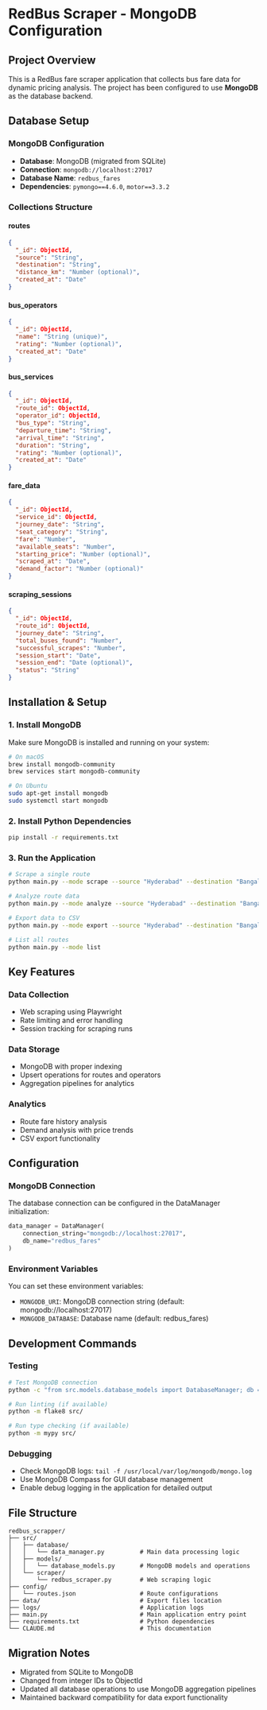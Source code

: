 # RedBus Scraper - MongoDB Configuration

## Project Overview
This is a RedBus fare scraper application that collects bus fare data for dynamic pricing analysis. The project has been configured to use **MongoDB** as the database backend.

## Database Setup

### MongoDB Configuration
- **Database**: MongoDB (migrated from SQLite)
- **Connection**: `mongodb://localhost:27017`
- **Database Name**: `redbus_fares`
- **Dependencies**: `pymongo==4.6.0`, `motor==3.3.2`

### Collections Structure

#### routes
```json
{
  "_id": ObjectId,
  "source": "String",
  "destination": "String", 
  "distance_km": "Number (optional)",
  "created_at": "Date"
}
```

#### bus_operators
```json
{
  "_id": ObjectId,
  "name": "String (unique)",
  "rating": "Number (optional)",
  "created_at": "Date"
}
```

#### bus_services
```json
{
  "_id": ObjectId,
  "route_id": ObjectId,
  "operator_id": ObjectId,
  "bus_type": "String",
  "departure_time": "String",
  "arrival_time": "String", 
  "duration": "String",
  "rating": "Number (optional)",
  "created_at": "Date"
}
```

#### fare_data
```json
{
  "_id": ObjectId,
  "service_id": ObjectId,
  "journey_date": "String",
  "seat_category": "String",
  "fare": "Number",
  "available_seats": "Number",
  "starting_price": "Number (optional)",
  "scraped_at": "Date",
  "demand_factor": "Number (optional)"
}
```

#### scraping_sessions
```json
{
  "_id": ObjectId,
  "route_id": ObjectId,
  "journey_date": "String",
  "total_buses_found": "Number",
  "successful_scrapes": "Number", 
  "session_start": "Date",
  "session_end": "Date (optional)",
  "status": "String"
}
```

## Installation & Setup

### 1. Install MongoDB
Make sure MongoDB is installed and running on your system:
```bash
# On macOS
brew install mongodb-community
brew services start mongodb-community

# On Ubuntu
sudo apt-get install mongodb
sudo systemctl start mongodb
```

### 2. Install Python Dependencies
```bash
pip install -r requirements.txt
```

### 3. Run the Application
```bash
# Scrape a single route
python main.py --mode scrape --source "Hyderabad" --destination "Bangalore"

# Analyze route data
python main.py --mode analyze --source "Hyderabad" --destination "Bangalore"

# Export data to CSV
python main.py --mode export --source "Hyderabad" --destination "Bangalore"

# List all routes
python main.py --mode list
```

## Key Features

### Data Collection
- Web scraping using Playwright
- Rate limiting and error handling
- Session tracking for scraping runs

### Data Storage  
- MongoDB with proper indexing
- Upsert operations for routes and operators
- Aggregation pipelines for analytics

### Analytics
- Route fare history analysis
- Demand analysis with price trends
- CSV export functionality

## Configuration

### MongoDB Connection
The database connection can be configured in the DataManager initialization:
```python
data_manager = DataManager(
    connection_string="mongodb://localhost:27017",
    db_name="redbus_fares" 
)
```

### Environment Variables
You can set these environment variables:
- `MONGODB_URI`: MongoDB connection string (default: mongodb://localhost:27017)
- `MONGODB_DATABASE`: Database name (default: redbus_fares)

## Development Commands

### Testing
```bash
# Test MongoDB connection
python -c "from src.models.database_models import DatabaseManager; db = DatabaseManager(); print('MongoDB connection successful')"

# Run linting (if available)
python -m flake8 src/

# Run type checking (if available)  
python -m mypy src/
```

### Debugging
- Check MongoDB logs: `tail -f /usr/local/var/log/mongodb/mongo.log`
- Use MongoDB Compass for GUI database management
- Enable debug logging in the application for detailed output

## File Structure
```
redbus_scrapper/
├── src/
│   ├── database/
│   │   └── data_manager.py          # Main data processing logic
│   ├── models/
│   │   └── database_models.py       # MongoDB models and operations
│   └── scraper/
│       └── redbus_scraper.py        # Web scraping logic
├── config/
│   └── routes.json                  # Route configurations
├── data/                            # Export files location
├── logs/                            # Application logs
├── main.py                          # Main application entry point
├── requirements.txt                 # Python dependencies
└── CLAUDE.md                        # This documentation
```

## Migration Notes
- Migrated from SQLite to MongoDB
- Changed from integer IDs to ObjectId
- Updated all database operations to use MongoDB aggregation pipelines
- Maintained backward compatibility for data export functionality